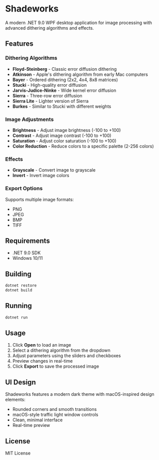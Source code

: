 # Shadeworks

A modern .NET 9.0 WPF desktop application for image processing with advanced dithering algorithms and effects.

## Features

### Dithering Algorithms
- **Floyd-Steinberg** - Classic error diffusion dithering
- **Atkinson** - Apple's dithering algorithm from early Mac computers
- **Bayer** - Ordered dithering (2x2, 4x4, 8x8 matrices)
- **Stucki** - High-quality error diffusion
- **Jarvis-Judice-Ninke** - Wide kernel error diffusion
- **Sierra** - Three-row error diffusion
- **Sierra Lite** - Lighter version of Sierra
- **Burkes** - Similar to Stucki with different weights

### Image Adjustments
- **Brightness** - Adjust image brightness (-100 to +100)
- **Contrast** - Adjust image contrast (-100 to +100)
- **Saturation** - Adjust color saturation (-100 to +100)
- **Color Reduction** - Reduce colors to a specific palette (2-256 colors)

### Effects
- **Grayscale** - Convert image to grayscale
- **Invert** - Invert image colors

### Export Options
Supports multiple image formats:
- PNG
- JPEG
- BMP
- TIFF

## Requirements

- .NET 9.0 SDK
- Windows 10/11

## Building

```bash
dotnet restore
dotnet build
```

## Running

```bash
dotnet run
```

## Usage

1. Click **Open** to load an image
2. Select a dithering algorithm from the dropdown
3. Adjust parameters using the sliders and checkboxes
4. Preview changes in real-time
5. Click **Export** to save the processed image

## UI Design

Shadeworks features a modern dark theme with macOS-inspired design elements:
- Rounded corners and smooth transitions
- macOS-style traffic light window controls
- Clean, minimal interface
- Real-time preview

## License

MIT License


